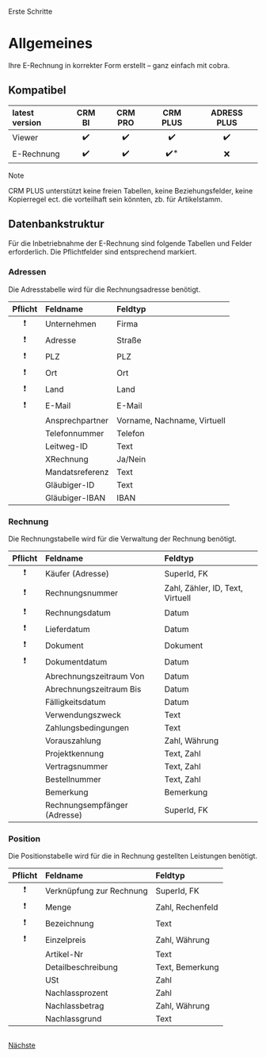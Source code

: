 Erste Schritte

# Allgemeines

Ihre E-Rechnung in korrekter Form erstellt – ganz einfach mit cobra.
 
## Kompatibel

| latest version | CRM BI | CRM PRO | CRM PLUS | ADRESS PLUS |
| :-- | :--: | :--: | :--: | :--: |
| Viewer | :heavy_check_mark: | :heavy_check_mark: | :heavy_check_mark: | :heavy_check_mark: |
| E-Rechnung | :heavy_check_mark: | :heavy_check_mark: | :heavy_check_mark:* | :x: |

> [!NOTE]
> CRM PLUS unterstützt keine freien Tabellen, keine Beziehungsfelder, keine Kopierregel ect. die vorteilhaft sein könnten, zb. für Artikelstamm.

## Datenbankstruktur

Für die Inbetriebnahme der E-Rechnung sind folgende Tabellen und Felder erforderlich. Die Pflichtfelder sind entsprechend markiert.
   
### Adressen

Die Adresstabelle wird für die Rechnungsadresse benötigt.

Pflicht  | Feldname | Feldtyp |
:--: | :-- | :-- |
| :heavy_exclamation_mark: | Unternehmen | Firma
| :heavy_exclamation_mark: | Adresse | Straße 
| :heavy_exclamation_mark: | PLZ | PLZ
| :heavy_exclamation_mark: | Ort | Ort
| :heavy_exclamation_mark: | Land | Land
| :heavy_exclamation_mark: | E-Mail | E-Mail
|  | Ansprechpartner | Vorname, Nachname, Virtuell
|  | Telefonnummer  | Telefon
|  | Leitweg-ID | Text 
|  | XRechnung | Ja/Nein
|  | Mandatsreferenz | Text 
|  | Gläubiger-ID | Text 
|  | Gläubiger-IBAN | IBAN 

### Rechnung

Die Rechnungstabelle wird für die Verwaltung der Rechnung benötigt.

Pflicht  | Feldname | Feldtyp |
:--: | :-- | :-- |
| :heavy_exclamation_mark: | Käufer (Adresse) | SuperId, FK
| :heavy_exclamation_mark: | Rechnungsnummer | Zahl, Zähler, ID, Text, Virtuell
| :heavy_exclamation_mark: | Rechnungsdatum | Datum 
| :heavy_exclamation_mark: | Lieferdatum | Datum 
| :heavy_exclamation_mark: | Dokument | Dokument 
| :heavy_exclamation_mark: | Dokumentdatum | Datum 
| | Abrechnungszeitraum Von | Datum 
| | Abrechnungszeitraum Bis | Datum 
| | Fälligkeitsdatum | Datum 
| | Verwendungszweck | Text
| | Zahlungsbedingungen | Text
| | Vorauszahlung | Zahl, Währung
| | Projektkennung | Text, Zahl
| | Vertragsnummer | Text, Zahl
| | Bestellnummer | Text, Zahl
| | Bemerkung | Bemerkung 
| | Rechnungsempfänger (Adresse) | SuperId, FK

### Position

Die Positionstabelle wird für die in Rechnung gestellten Leistungen benötigt.

Pflicht  | Feldname | Feldtyp |
:--: | :-- | :-- |
| :heavy_exclamation_mark: | Verknüpfung zur Rechnung | SuperId, FK
| :heavy_exclamation_mark: | Menge | Zahl, Rechenfeld
| :heavy_exclamation_mark: | Bezeichnung | Text 
| :heavy_exclamation_mark: | Einzelpreis | Zahl, Währung 
| | Artikel-Nr | Text 
| | Detailbeschreibung | Text, Bemerkung
| | USt | Zahl 
| | Nachlassprozent | Zahl 
| | Nachlassbetrag | Zahl, Währung  
| | Nachlassgrund | Text 
  
##

[Nächste](./Vorlage+Platzhalter.md) 
